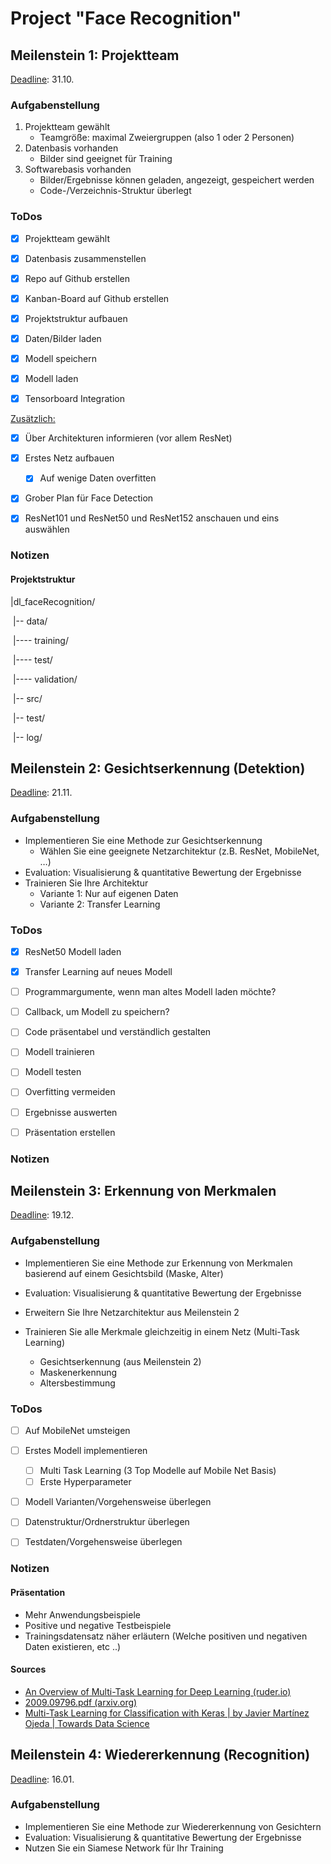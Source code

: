 # Project "Face Recognition"



## Meilenstein 1: Projektteam

<u>Deadline</u>: 31.10.

### Aufgabenstellung

1. Projektteam gewählt
   	- Teamgröße: maximal Zweiergruppen (also 1 oder 2 Personen) 
 2. Datenbasis vorhanden
    - Bilder sind geeignet für Training 
3. Softwarebasis vorhanden
   - Bilder/Ergebnisse können geladen, angezeigt, gespeichert werden
   - Code-/Verzeichnis-Struktur überlegt



### ToDos

- [x] Projektteam gewählt
- [x] Datenbasis zusammenstellen
- [x] Repo auf Github erstellen
- [x] Kanban-Board auf Github erstellen
- [x] Projektstruktur aufbauen
- [x] Daten/Bilder laden
- [x] Modell speichern
- [x] Modell laden
- [x] Tensorboard Integration



<u>Zusätzlich:</u>

- [x] Über Architekturen informieren (vor allem ResNet)
- [x] Erstes Netz aufbauen
  - [x] Auf wenige Daten overfitten
- [x] Grober Plan für Face Detection
- [x] ResNet101 und ResNet50 und ResNet152 anschauen und eins auswählen



### Notizen

#### Projektstruktur

|dl_faceRecognition/

​	|-- data/

​		|---- training/

​		|---- test/

​		|---- validation/

​	|-- src/

​	|-- test/

​	|-- log/



## Meilenstein 2: Gesichtserkennung (Detektion)

<u>Deadline</u>: 21.11.

### Aufgabenstellung

- Implementieren Sie eine Methode zur Gesichtserkennung
  - Wählen Sie eine geeignete Netzarchitektur (z.B. ResNet, MobileNet, …)
- Evaluation: Visualisierung & quantitative Bewertung der Ergebnisse
- Trainieren Sie Ihre Architektur
  - Variante 1: Nur auf eigenen Daten 
  - Variante 2: Transfer Learning 



### ToDos

- [x] ResNet50 Modell laden
- [x] Transfer Learning auf neues Modell
- [ ] Programmargumente, wenn man altes Modell laden möchte?
- [ ] Callback, um Modell zu speichern?
- [ ] Code präsentabel und verständlich gestalten
- [ ] Modell trainieren
- [ ] Modell testen
- [ ] Overfitting vermeiden
- [ ] Ergebnisse auswerten
- [ ] Präsentation erstellen



### Notizen





## Meilenstein 3: Erkennung von Merkmalen

<u>Deadline</u>: 19.12.

### Aufgabenstellung

- Implementieren Sie eine Methode zur Erkennung von  Merkmalen basierend auf einem Gesichtsbild (Maske, Alter) 

- Evaluation: Visualisierung & quantitative Bewertung der Ergebnisse

- Erweitern Sie Ihre Netzarchitektur aus Meilenstein 2 

- Trainieren Sie alle Merkmale gleichzeitig in einem Netz (Multi-Task Learning) 

  - Gesichtserkennung (aus Meilenstein 2) 
  - Maskenerkennung 
  - Altersbestimmung



### ToDos

- [ ]  Auf MobileNet umsteigen
- [ ] Erstes Modell implementieren
  - [ ] Multi Task Learning  (3 Top Modelle auf Mobile Net Basis)
  - [ ] Erste Hyperparameter
- [ ] Modell Varianten/Vorgehensweise überlegen
- [ ] Datenstruktur/Ordnerstruktur überlegen
- [ ] Testdaten/Vorgehensweise überlegen



### Notizen

#### Präsentation

- Mehr Anwendungsbeispiele
- Positive und negative Testbeispiele
- Trainingsdatensatz näher erläutern (Welche positiven und negativen Daten existieren, etc ..)

#### Sources

- [An Overview of Multi-Task Learning for Deep Learning (ruder.io)](https://ruder.io/multi-task/)
- [2009.09796.pdf (arxiv.org)](https://arxiv.org/pdf/2009.09796.pdf)
- [Multi-Task Learning for Classification with Keras | by Javier Martínez Ojeda | Towards Data Science](https://towardsdatascience.com/multi-task-learning-for-computer-vision-classification-with-keras-36c52e6243d2)



## Meilenstein 4: Wiedererkennung (Recognition)

<u>Deadline</u>: 16.01.

### Aufgabenstellung

- Implementieren Sie eine Methode zur Wiedererkennung von Gesichtern
- Evaluation: Visualisierung & quantitative Bewertung der Ergebnisse
- Nutzen Sie ein Siamese Network für Ihr Training
